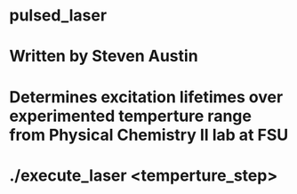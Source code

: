 # pulsed_laser
# Written by Steven Austin
# Determines excitation lifetimes over experimented temperture range from Physical Chemistry II lab at FSU
# ./execute_laser <temperture_step>
